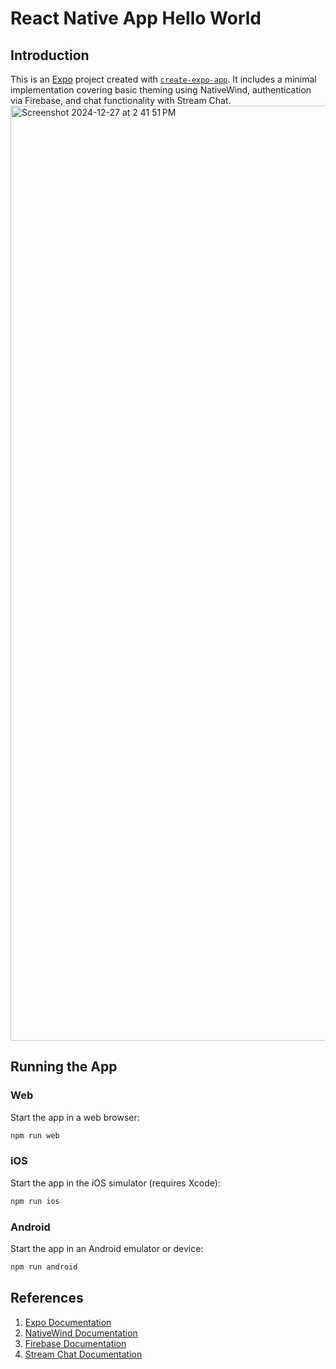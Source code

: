 # React Native App Hello World

## Introduction
This is an [Expo](https://expo.dev) project created with [`create-expo-app`](https://www.npmjs.com/package/create-expo-app). It includes a minimal implementation covering basic theming using NativeWind, authentication via Firebase, and chat functionality with Stream Chat.
<img width="1496" alt="Screenshot 2024-12-27 at 2 41 51 PM" src="https://github.com/user-attachments/assets/4079d907-41da-43c5-b94a-f629e81425f4" />


## Running the App
### Web
Start the app in a web browser:
```bash
npm run web
```

### iOS
Start the app in the iOS simulator (requires Xcode):
```bash
npm run ios
```

### Android
Start the app in an Android emulator or device:
```bash
npm run android
```

## References
1. [Expo Documentation](https://docs.expo.dev/)
2. [NativeWind Documentation](https://www.nativewind.dev/)
3. [Firebase Documentation](https://firebase.google.com/docs/)
4. [Stream Chat Documentation](https://getstream.io/chat/docs/)
